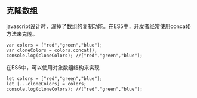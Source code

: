 ## 克隆数组

javascript设计时，漏掉了数组的复制功能。在ES5中，开发者经常使用concat()方法来克隆。

```
var colors = ["red","green","blue"];
var cloneColors = colors.concat();
console.log(cloneColors); //["red","green","blue"];
```
在ES6中，可以使用对象数组结构来实现

```
let colors = ["red","green","blue"];
let [...cloneColors] = colors;
console.log(cloneColors); //["red","green","blue"];
```
